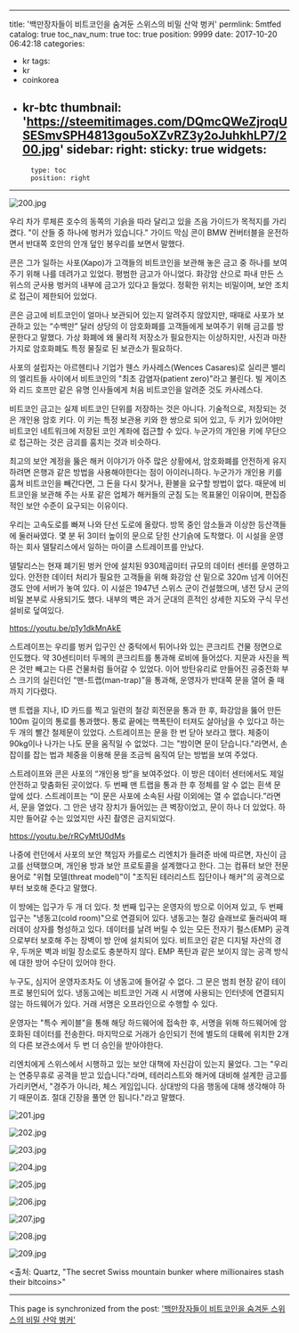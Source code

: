 
---
title: '백만장자들이 비트코인을 숨겨둔 스위스의 비밀 산악 벙커'
permlink: 5mtfed
catalog: true
toc_nav_num: true
toc: true
position: 9999
date: 2017-10-20 06:42:18
categories:
- kr
tags:
- kr
- coinkorea
- kr-btc
thumbnail: 'https://steemitimages.com/DQmcQWeZjroqUSESmvSPH4813gou5oXZvRZ3y2oJuhkhLP7/200.jpg'
sidebar:
    right:
        sticky: true
widgets:
    -
        type: toc
        position: right
---


![200.jpg](https://steemitimages.com/DQmcQWeZjroqUSESmvSPH4813gou5oXZvRZ3y2oJuhkhLP7/200.jpg)

우리 차가 루체른 호수의 동쪽의 기슭을 따라 달리고 있을 즈음 가이드가 목적지를 가리켰다. "이 산들 중 하나에 벙커가 있습니다." 가이드 막심 콘이 BMW 컨버터블을 운전하면서 반대쪽 호안의 안개 덮인 봉우리를 보면서 말했다. 

콘은 그가 일하는 사포(Xapo)가 고객들의 비트코인을 보관해 놓은 금고 중 하나를 보여주기 위해 나를 데려가고 있었다.  평범한 금고가 아니었다.  화강암 산으로 파내 만든 스위스의 군사용 벙커의 내부에 금고가 있다고 들었다. 정확한 위치는 비밀이며, 보안 조치로 접근이 제한되어 있었다.

콘은 금고에 비트코인이 얼마나 보관되어 있는지 알려주지 않았지만, 때때로 사포가 보관하고 있는 “수백만” 달러 상당의 이 암호화폐를 고객들에게 보여주기 위해 금고를 방문한다고 말했다.  가상 화폐에 왜 물리적 저장소가 필요한지는 이상하지만, 사진과 마찬가지로 암호화폐도 특정 물질로 된 보관소가 필요하다. 

사포의 설립자는 아르헨티나 기업가 웬스 카사레스(Wences Casares)로 실리콘 밸리의 엘리트들 사이에서 비트코인의 "최초 감염자(patient zero)"라고 불린다. 빌 게이츠와 리드 호프만 같은 유명 인사들에게 처음 비트코인을 알려준 것도 카사레스다. 

비트코인 금고는 실제 비트코인 단위를 저장하는 것은 아니다. 기술적으로, 저장되는 것은 개인용 암호 키다. 이 키는 특정 보관용 키와 한 쌍으로 되어 있고, 두 키가 있어야만 비트코인 네트워크에 저장된 코인 계좌에 접근할 수 있다.  누군가의 개인용 키에 무단으로 접근하는 것은 금괴를 훔치는 것과 비슷하다.

최고의 보안 계정을 뚫은 해커 이야기가 아주 많은 상황에서, 암호화폐를 안전하게 유지하려면 은행과 같은 방법을 사용해야한다는 점이 아이러니하다.  누군가가 개인용 키를 훔쳐 비트코인을 빼간다면, 그 돈을 다시 찾거나, 환불을 요구할 방법이 없다. 때문에 비트코인을 보관해 주는 사포 같은 업체가 해커들의 군침 도는 목표물인 이유이며, 편집증적인 보안 수준이 요구되는 이유이다. 

우리는 고속도로를 빠져 나와 단선 도로에 올랐다. 방목 중인 암소들과 이상한 등산객들에 둘러싸였다. 몇 분 뒤 3미터 높이의 문으로 닫힌 산기슭에 도착했다. 이 시설을 운영하는 회사  델탈리스에서 일하는 마이클 스트레이프를 만났다. 

델탈리스는 현재 폐기된 벙커 안에 설치된 930제곱미터 규모의 데이터 센터를 운영하고 있다. 안전한 데이터 처리가 필요한 고객들을 위해 화강암 산 밑으로 320m 넘게 이어진 갱도 안에 서버가 놓여 있다. 이 시설은 1947년 스위스 군이 건설했으며, 냉전 당시 군의 비밀 본부로 사용되기도 했다. 내부의 벽은 과거 군대의 흔적인 상세한 지도와 구식 무선 설비로 덮여있다. 

https://youtu.be/p1y1dkMnAkE

스트레이프는 우리를 벙커 입구인 산 중턱에서 튀어나와 있는 콘크리트 건물 정면으로 인도했다. 약 30센티미터 두께의 콘크리트를 통과해 로비에 들어섰다. 지문과 사진을 찍은 것만 빼고는 다른 건물처럼 들어갈 수 있었다. 이어 방탄유리로 만들어진 공중전화 부스 크기의 실린더인 “맨-트랩(man-trap)”을 통과해, 운영자가 반대쪽 문을 열어 줄 때까지 기다렸다. 

맨 트랩을 지나, ID 카드를 찍고 일련의 철강 회전문을 통과 한 후, 화강암을 뚫어 만든  100m 길이의 통로를 통과했다. 통로 끝에는 핵폭탄이 터져도 살아남을 수 있다고 하는 두 개의 빨간 철제문이 있었다. 스트레이프는 문을 한 번 닫아 보라고 했다. 체중이 90kg이나 나가는 나도 문을 움직일 수 없었다.  그는 "밤이면 문이 닫습니다."라면서, 손잡이를 잡는 법과 체중을 이용해 문을 조금씩 움직여 닫는 방법을 보여 주었다.

스트레이프와 콘은 사포의 “개인용 방”을 보여주었다.  이 방은 데이터 센터에서도 제일 안전하고 맞춤화된 곳이었다.  두 번째 맨 트랩을 통과 한 후 정체를 알 수 없는 흰색 문 앞에 섰다. 스트레이프는 “이 문은 사포에 소속된 사람 이외에는 열 수 없습니다.”라면서, 문을 열었다.  그 안은 냉각 장치가 들어있는 큰 벽장이었고, 문이 하나 더 있었다. 하지만 들어갈 수는 있었지만 사진 촬영은 금지되었다. 

https://youtu.be/rRCyMtU0dMs

나중에 런던에서 사포의 보안 책임자 카를로스 리엔치가 들려준 바에 따르면, 자신이  금고를 선택했으며, 개인용 방과 보안 프로토콜을 설계했다고 한다. 그는 컴퓨터 보안 전문 용어로 "위협 모델(threat model)"이 "조직된 테러리스트 집단이나 해커"의 공격으로부터 보호해 준다고 말했다.

이 방에는 입구가 두 개 더 있다. 첫 번째 입구는 운영자의 방으로 이어져 있고, 두 번째 입구는 "냉동고(cold room)"으로 연결되어 있다.  냉동고는 철강 슬래브로 둘러싸여 패러데이 상자를 형성하고 있다. 데이터를 날려 버릴 수 있는 모든 전자기 펄스(EMP) 공격으로부터 보호해 주는 장벽이 방 안에 설치되어 있다.  비트코인 같은 디지털 자산의 경우, 두꺼운 벽과 비밀 장소로도 충분하지 않다. EMP 폭탄과 같은 보이지 않는 공격 방식에 대한 방어 수단이 있어야 한다.

누구도, 심지어 운영자조차도 이 냉동고에 들어갈 수 없다. 그 문은 범죄 현장 같이 테이프로 봉인되어 있다. 냉동고에는 비트코인 거래 시 서명에 사용되는 인터넷에 연결되지 않는 하드웨어가 있다. 거래 서명은 오프라인으로 수행할 수 있다. 

운영자는 "특수 케이블"을 통해 해당 하드웨어에 접속한 후, 서명을 위해 하드웨어에 암호화된 데이터를 전송한다. 마지막으로 거래가 승인되기 전에 별도의 대륙에 위치한 2개의 다른 보관소에서 두 번 더 승인을 받아야한다.

리엔치에게 스위스에서 시행하고 있는 보안 대책에 자신감이 있는지 물었다. 그는 "우리는 연중무휴로 공격을 받고 있습니다."라며, 테러리스트와 해커에 대비해 설계한 금고를 가리키면서, "경주가 아니라, 체스 게임입니다. 상대방의 다음 행동에 대해 생각해야 하기 때문이죠. 절대 긴장을 풀면 안 됩니다."라고 말했다. 

![201.jpg](https://steemitimages.com/DQmd6ZXD1eh6Ri4GypzgRzLYbtWBL3yT436PTctPVbiyKWr/201.jpg)

![202.jpg](https://steemitimages.com/DQmThfJdhQpgaLukaycZs5WPeXpeGA5ZLHEMFonS9C7meM3/202.jpg)

![203.jpg](https://steemitimages.com/DQmdEudUB6jDb281UJ8xh1thua4CPgd7DrpmUHNjXXgsmp3/203.jpg)

![204.jpg](https://steemitimages.com/DQmbmNJVBDsvFN4P5t4CoNoVkB2G86Gfrga9tcJDsj7qcKD/204.jpg)

![205.jpg](https://steemitimages.com/DQmd4DU7Fb97DDaSu2Cs2KJ4BjXiE7WitVCVVji2a8ueErb/205.jpg)

![206.jpg](https://steemitimages.com/DQmbhCXg8rh2m5N3znjjnkaZg4uXTzQRyUPDYKYs6TnEn21/206.jpg)

![207.jpg](https://steemitimages.com/DQmfMFnJ1KpAwTF4k7AxigdFykEMdA5Uc2wMBtspetZNXAR/207.jpg)

![208.jpg](https://steemitimages.com/DQmcCAsTVWfitzwHp63D2wzMDcSrmv9TdwKorR3SsUwZh1W/208.jpg)

![209.jpg](https://steemitimages.com/DQmdVW8Gp5DSoG8fRkVZJjXUtHjn6ghwfpwm8x4kvwYZ2Jy/209.jpg)

<출처: Quartz, "The secret Swiss mountain bunker where millionaires stash their bitcoins>"

- - -

This page is synchronized from the post: ['백만장자들이 비트코인을 숨겨둔 스위스의 비밀 산악 벙커'](https://steemit.com/@pius.pius/5mtfed)
